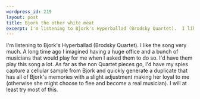 ```yaml
--- 
wordpress_id: 219
layout: post
title: Bjork the other white meat
excerpt: I'm listening to Bjork's Hyperballad (Brodsky Quartet).  I like the song very much.  A long time ago I imagined having a huge office and a bunch of musicians that would play for me when I asked them to do so.  I'd have them play this song a lot.  As far as the non Quartet pieces go, I'd have my spies capture a cellular sample from Bjork and quickly generate a duplicate that has all of Bjork's memories with a slight adjustment making her loyal to me (otherwise she might choose to flee and become a real musician).  I will at least try most of this.
---
```

I'm listening to Bjork's Hyperballad (Brodsky Quartet).  I like the song very much.  A long time ago I imagined having a huge office and a bunch of musicians that would play for me when I asked them to do so.  I'd have them play this song a lot.  As far as the non Quartet pieces go, I'd have my spies capture a cellular sample from Bjork and quickly generate a duplicate that has all of Bjork's memories with a slight adjustment making her loyal to me (otherwise she might choose to flee and become a real musician).  I will at least try most of this.

